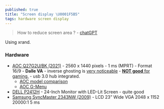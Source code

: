 ```yaml
---
published: true
title: "Screen display \U0001F5B5"
tags: hardware screen display
---
```

> How to reduce screen area ? - [chatGPT](https://chatgpt.com/share/67fb8786-f8b4-800d-a823-d8aeafcd94e1)

Using xrand.

### Hardware

- [AOC Q27G2U/BK (2021)](https://www.amazon.fr/gp/product/B083QQ6V1N/ref=ppx_yo_dt_b_asin_title_o01_s00?ie=UTF8&psc=1) - 2560 x 1440 pixels - 1 ms (MPRT) - Format 16/9 - **Dalle VA** - inverse ghosting is [very noticeable](https://linustechtips.com/topic/1158908-text-ghosting-on-new-aoc-cq27g2ubk/) - [**NOT good** for gaming.](https://www.reddit.com/r/Monitors/comments/f7cw4w/anyone_got_experience_with_the_aoc_q27g2ubk_or/) - usb 3.0 hub integrated.
	- [AOC model comparison](https://www.displayspecifications.com/en/comparison/c8e3f6d9f)
    - [AOC G-Menu](https://www.portrait.com/dtune/aoc/enu/index.html)
- [DELL P2412H](https://www.amazon.com/Dell-Professional-24-Inch-Monitor-LED-Lit/dp/B006J377XA) - 24-Inch Monitor with LED-Lit Screen - quite good
- [Samsung SyncMaster 2343NW (2009)](https://www.amazon.fr/gp/product/B001KBYQZI/ref=ppx_yo_dt_b_asin_title_o05_s00?ie=UTF8&psc=1) - LCD 23” Wide VGA 2048 x 1152 20000:1 5 ms
